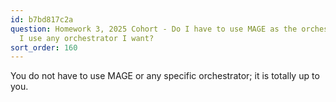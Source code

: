```yaml
---
id: b7bd817c2a
question: Homework 3, 2025 Cohort - Do I have to use MAGE as the orchestrator? Can
  I use any orchestrator I want?
sort_order: 160
---
```


You do not have to use MAGE or any specific orchestrator; it is totally up to you.